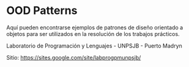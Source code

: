 # OOD Patterns

Aquí pueden encontrarse ejemplos de patrones de diseño orientado a objetos para ser utilizados en la resolución de los trabajos prácticos.


Laboratorio de Programación y Lenguajes - UNPSJB - Puerto Madryn

Sitio: https://sites.google.com/site/labprogpmunpsjb/
